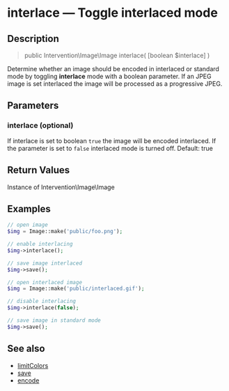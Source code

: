 # interlace — Toggle interlaced mode

## Description

> public Intervention\Image\Image interlace( [boolean $interlace] )

Determine whether an image should be encoded in interlaced or standard mode by toggling **interlace** mode with a boolean parameter. If an JPEG image is set interlaced the image will be processed as a progressive JPEG.


## Parameters

### interlace (optional)
If interlace is set to boolean ```true``` the image will be encoded interlaced. If the parameter is set to ```false``` interlaced mode is turned off. Default: true


## Return Values
Instance of Intervention\Image\Image

## Examples

```php
// open image
$img = Image::make('public/foo.png');

// enable interlacing
$img->interlace();

// save image interlaced
$img->save();

// open interlaced image
$img = Image::make('public/interlaced.gif');

// disable interlacing
$img->interlace(false);

// save image in standard mode
$img->save();
```

## See also

- [limitColors](/api/limitColors)
- [save](/api/save)
- [encode](/api/encde)
